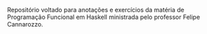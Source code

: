 Repositório voltado para anotações e exercícios da matéria de Programação Funcional em Haskell ministrada pelo professor Felipe Cannarozzo.